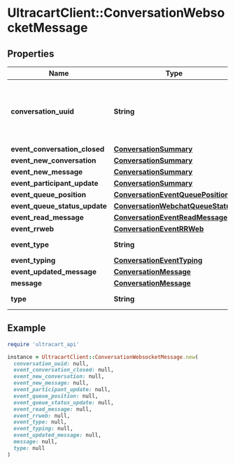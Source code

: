 # UltracartClient::ConversationWebsocketMessage

## Properties

| Name | Type | Description | Notes |
| ---- | ---- | ----------- | ----- |
| **conversation_uuid** | **String** | Conversation UUID if the websocket message is tied to a specific conversation | [optional] |
| **event_conversation_closed** | [**ConversationSummary**](ConversationSummary.md) |  | [optional] |
| **event_new_conversation** | [**ConversationSummary**](ConversationSummary.md) |  | [optional] |
| **event_new_message** | [**ConversationSummary**](ConversationSummary.md) |  | [optional] |
| **event_participant_update** | [**ConversationSummary**](ConversationSummary.md) |  | [optional] |
| **event_queue_position** | [**ConversationEventQueuePosition**](ConversationEventQueuePosition.md) |  | [optional] |
| **event_queue_status_update** | [**ConversationWebchatQueueStatus**](ConversationWebchatQueueStatus.md) |  | [optional] |
| **event_read_message** | [**ConversationEventReadMessage**](ConversationEventReadMessage.md) |  | [optional] |
| **event_rrweb** | [**ConversationEventRRWeb**](ConversationEventRRWeb.md) |  | [optional] |
| **event_type** | **String** | Type of event | [optional] |
| **event_typing** | [**ConversationEventTyping**](ConversationEventTyping.md) |  | [optional] |
| **event_updated_message** | [**ConversationMessage**](ConversationMessage.md) |  | [optional] |
| **message** | [**ConversationMessage**](ConversationMessage.md) |  | [optional] |
| **type** | **String** | Type of message | [optional] |

## Example

```ruby
require 'ultracart_api'

instance = UltracartClient::ConversationWebsocketMessage.new(
  conversation_uuid: null,
  event_conversation_closed: null,
  event_new_conversation: null,
  event_new_message: null,
  event_participant_update: null,
  event_queue_position: null,
  event_queue_status_update: null,
  event_read_message: null,
  event_rrweb: null,
  event_type: null,
  event_typing: null,
  event_updated_message: null,
  message: null,
  type: null
)
```

